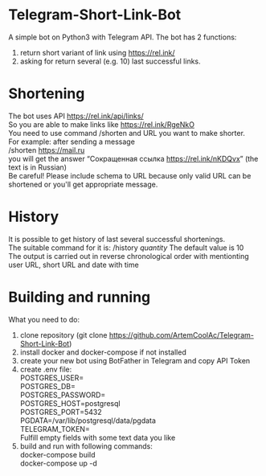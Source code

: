 # Telegram-Short-Link-Bot
A simple bot on Python3 with Telegram API. 
The bot has 2 functions: 
 1. return short variant of link using https://rel.ink/
 2. asking for return several (e.g. 10) last successful links.
 
# Shortening 
The bot uses API https://rel.ink/api/links/ </br> So you are able to make links like https://rel.ink/RgeNkO </br>
You need to use command /shorten and URL you want to make shorter. </br>
For example:
after sending a message </br> /shorten https://mail.ru </br>
you will get the answer <q>Сокращенная ссылка https://rel.ink/nKDQvx</q> (the text is in Russian) </br>
Be careful! Please include schema to URL because only valid URL can be shortened or you'll get appropriate message.

# History
It is possible to get history of last several successful shortenings. </br>
The suitable command for it is: /history <i>quantity</i> The default value is 10 </br>
The output is carried out in reverse chronological order with mentionting user URL, short URL and date with time

# Building and running
What you need to do:
1. clone repository (git clone https://github.com/ArtemCoolAc/Telegram-Short-Link-Bot)
2. install docker and docker-compose if not installed
3. create your new bot using BotFather in Telegram and copy API Token
4. create .env file:</br>
POSTGRES_USER=</br>
POSTGRES_DB=</br>
POSTGRES_PASSWORD=</br>
POSTGRES_HOST=postgresql</br>
POSTGRES_PORT=5432</br>
PGDATA=/var/lib/postgresql/data/pgdata</br>
TELEGRAM_TOKEN=</br>
Fulfill empty fields with some text data you like
5. build and run with following commands: </br>
docker-compose build</br>
docker-compose up -d</br>
